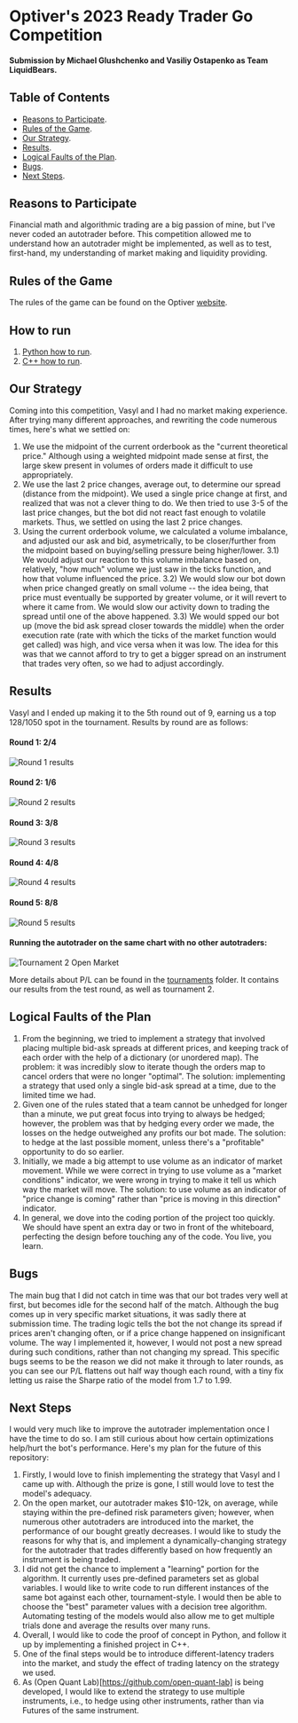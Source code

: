 # Optiver's 2023 Ready Trader Go Competition
#### Submission by Michael Glushchenko and Vasiliy Ostapenko as Team LiquidBears.

## Table of Contents
* [Reasons to Participate](https://github.com/mglush/ready-trader-go-2023/blob/main/README.md#reasons-to-participate).
* [Rules of the Game](https://github.com/mglush/ready-trader-go-2023/blob/main/README.md#rules-of-the-game).
* [Our Strategy](https://github.com/mglush/ready-trader-go-2023/blob/main/README.md#our-strategy).
* [Results](https://github.com/mglush/ready-trader-go-2023/blob/main/README.md#results).
* [Logical Faults of the Plan](https://github.com/mglush/ready-trader-go-2023/blob/main/README.md#logical-faults-of-the-plan).
* [Bugs](https://github.com/mglush/ready-trader-go-2023/blob/main/README.md#bugs).
* [Next Steps](https://github.com/mglush/ready-trader-go-2023/blob/main/README.md#next-steps).

## Reasons to Participate
Financial math and algorithmic trading are a big passion of mine, but I've never coded an autotrader before. This competition allowed me to understand how an autotrader might be implemented, as well as to test, first-hand, my understanding of market making and liquidity providing.

## Rules of the Game
The rules of the game can be found on the Optiver [website](https://readytradergo.optiver.com/how-to-play/).

## How to run
1) [Python how to run](https://github.com/mglush/ready-trader-go-2023/tree/main/py#ready-trader-go).
2) [C++ how to run](https://github.com/mglush/ready-trader-go-2023/tree/main/cpp#ready-trader-go).

## Our Strategy
Coming into this competition, Vasyl and I had no market making experience. After trying many different approaches, and rewriting the code numerous times, here's what we settled on:
  1) We use the midpoint of the current orderbook as the "current theoretical price." Although using a weighted midpoint made sense at first, the large skew present in volumes of orders made it difficult to use appropriately. 
  2) We use the last 2 price changes, average out, to determine our spread (distance from the midpoint). We used a single price change at first, and realized that was not a clever thing to do. We then tried to use 3-5 of the last price changes, but the bot did not react fast enough to volatile markets. Thus, we settled on using the last 2 price changes.
  3) Using the current orderbook volume, we calculated a volume imbalance, and adjusted our ask and bid, asymetrically, to be closer/further from the midpoint based on buying/selling pressure being higher/lower.
    3.1) We would adjust our reaction to this volume imbalance based on, relatively, "how much" volume we just saw in the ticks function, and how that volume influenced the price.
    3.2) We would slow our bot down when price changed greatly on small volume -- the idea being, that price must eventually be supported by greater volume, or it will revert to where it came from. We would slow our activity down to trading the spread until one of the above happened.
    3.3) We would spped our bot up (move the bid ask spread closer towards the middle) when the order execution rate (rate with which the ticks of the market function would get called) was high, and vice versa when it was low. The idea for this was that we cannot afford to try to get a bigger spread on an instrument that trades very often, so we had to adjust accordingly.

## Results
Vasyl and I ended up making it to the 5th round out of 9, earning us a top 128/1050 spot in the tournament. Results by round are as follows:  
#### Round 1: 2/4  
![Round 1 results](https://github.com/mglush/ready-trader-go-2023/blob/main/py/analysis/result_plots/match_round1.png)  
#### Round 2: 1/6  
![Round 2 results](https://github.com/mglush/ready-trader-go-2023/blob/main/py/analysis/result_plots/match_round2.png)  
#### Round 3: 3/8  
![Round 3 results](https://github.com/mglush/ready-trader-go-2023/blob/main/py/analysis/result_plots/match_round3.png)  
#### Round 4: 4/8  
![Round 4 results](https://github.com/mglush/ready-trader-go-2023/blob/main/py/analysis/result_plots/match_round4.png)  
#### Round 5: 8/8  
![Round 5 results](https://github.com/mglush/ready-trader-go-2023/blob/main/py/analysis/result_plots/match_round5.png)  
#### Running the autotrader on the same chart with no other autotraders:  
![Tournament 2 Open Market](https://github.com/mglush/ready-trader-go-2023/blob/main/py/analysis/result_plots/result_open_market.png)  
  
More details about P/L can be found in the [tournaments](https://github.com/mglush/ready-trader-go-2023/tree/main/py/tournaments) folder. It contains our results from the test round, as well as tournament 2.  

## Logical Faults of the Plan
  1) From the beginning, we tried to implement a strategy that involved placing multiple bid-ask spreads at different prices, and keeping track of each order with the help of a dictionary (or unordered map). The problem: it was incredibly slow to iterate though the orders map to cancel orders that were no longer "optimal". The solution: implementing a strategy that used only a single bid-ask spread at a time, due to the limited time we had.
  2) Given one of the rules stated that a team cannot be unhedged for longer than a minute, we put great focus into trying to always be hedged; however, the problem was that by hedging every order we made, the losses on the hedge outweighed any profits our bot made. The solution: to hedge at the last possible moment, unless there's a "profitable" opportunity to do so earlier.
  3) Initially, we made a big attempt to use volume as an indicator of market movement. While we were correct in trying to use volume as a "market conditions" indicator, we were wrong in trying to make it tell us which way the market will move. The solution: to use volume as an indicator of "price change is coming" rather than "price is moving in this direction" indicator.
  4) In general, we dove into the coding portion of the project too quickly. We should have spent an extra day or two in front of the whiteboard, perfecting the design before touching any of the code. You live, you learn.
  
## Bugs
The main bug that I did not catch in time was that our bot trades very well at first, but becomes idle for the second half of the match. Although the bug comes up in very specific market situations, it was sadly there at submission time. The trading logic tells the bot the not change its spread if prices aren't changing often, or if a price change happened on insignificant volume. The way I implemented it, however, I would not post a new spread during such conditions, rather than not changing my spread. This specific bugs seems to be the reason we did not make it through to later rounds, as you can see our P/L flattens out half way though each round, with a tiny fix letting us raise the Sharpe ratio of the model from 1.7 to 1.99.

## Next Steps 
I would very much like to improve the autotrader implementation once I have the time to do so. I am still curious about how certain optimizations help/hurt the bot's performance. Here's my plan for the future of this repository:  
  1) Firstly, I would love to finish implementing the strategy that Vasyl and I came up with. Although the prize is gone, I still would love to test the model's adequacy.  
  2) On the open market, our autotrader makes $10-12k, on average, while staying within the pre-defined risk parameters given; however, when numerous other autotraders are introduced into the market, the performance of our bought greatly decreases. I would like to study the reasons for why that is, and implement a dynamically-changing strategy for the autotrader that trades differently based on how frequently an instrument is being traded.  
  3) I did not get the chance to implement a "learning" portion for the algorithm. It currently uses pre-defined parameters set as global variables. I would like to write code to run different instances of the same bot against each other, tournament-style. I would then be able to choose the "best" parameter values with a decision tree algorithm. Automating testing of the models would also allow me to get multiple trials done and average the results over many runs.  
  4) Overall, I would like to code the proof of concept in Python, and follow it up by implementing a finished project in C++.  
  5) One of the final steps would be to introduce different-latency traders into the market, and study the effect of trading latency on the strategy we used.  
  6) As (Open Quant Lab)[https://github.com/open-quant-lab] is being developed, I would like to extend the strategy to use multiple instruments, i.e., to hedge using other instruments, rather than via Futures of the same instrument.
